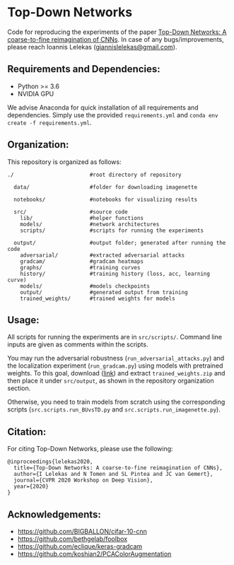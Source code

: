 # Top-Down Networks
Code for reproducing the experiments of the paper [Top-Down Networks: A coarse-to-fine reimagination of CNNs](https://arxiv.org/abs/2004.07629). In case of any bugs/improvements, please reach Ioannis Lelekas ([giannislelekas@gmail.com](mailto:giannislelekas@gmail.com)).

## Requirements and Dependencies:
- Python >= 3.6
- NVIDIA GPU

We advise Anaconda for quick installation of all requirements and dependencies. Simply use the provided `requirements.yml` and `conda env create -f requirements.yml`.

## Organization:
This repository is organized as follows:
```
./                        #root directory of repository

  data/                   #folder for downloading imagenette

  notebooks/              #notebooks for visualizing results

  src/                    #source code
    lib/                  #helper functions
    models/               #network architectures
    scripts/              #scripts for running the experiments

  output/                 #output folder; generated after running the code
    adversarial/          #extracted adversarial attacks
    gradcam/              #gradcam heatmaps
    graphs/               #training curves
    history/              #training history (loss, acc, learning curve)
    models/               #models checkpoints
    output/               #generated output from training
    trained_weights/      #trained weights for models
```

## Usage:
All scripts for running the experiments are in `src/scripts/`. Command line inputs are given as comments within the scripts.

You may run the adversarial robustness (`run_adversarial_attacks.py`) and the localization experiment (`run_gradcam.py`) using models with pretrained weights.
To this goal, download ([link](https://drive.google.com/file/d/1u_vxw2b6HqC9LuSRiA6IC27DneIuzQdr/view?usp=sharing)) and extract `trained_weights.zip` and then place it under `src/output`, as shown in the repository organization section.

Otherwise, you need to train models from scratch using the corresponding scripts  (`src.scripts.run_BUvsTD.py` and `src.scripts.run_imagenette.py`).

## Citation:
For citing Top-Down Networks, please use the following:
```
@inproceedings{lelekas2020,
  title={Top-Down Networks: A coarse-to-fine reimagination of CNNs},
  author={I Lelekas and N Tomen and SL Pintea and JC van Gemert},
  journal={CVPR 2020 Workshop on Deep Vision},
  year={2020}
}
```

## Acknowledgements:
- https://github.com/BIGBALLON/cifar-10-cnn
- https://github.com/bethgelab/foolbox
- https://github.com/eclique/keras-gradcam
- https://github.com/koshian2/PCAColorAugmentation
